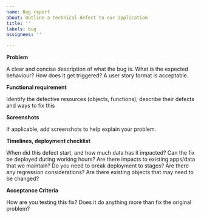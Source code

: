 ```yaml
---
name: Bug report
about: Outline a technical defect to our application
title: ''
labels: bug
assignees: ''

---
```


**Problem**

A clear and concise description of what the bug is. What is the expected behaviour? How does it get triggered? A user story format is acceptable.

**Functional requirement**

Identify the defective resources (objects, functions); describe their defects and ways to fix this

**Screenshots**

If applicable, add screenshots to help explain your problem.

**Timelines, deployment checklist**

When did this defect start, and how much data has it impacted? Can the fix be deployed during working hours? Are there impacts to existing apps/data that we maintain? Do you need to break deployment to stages? Are there any regression considerations? Are there existing objects that may need to be changed?

**Acceptance Criteria**

How are you testing this fix? Does it do anything more than fix the original problem?
